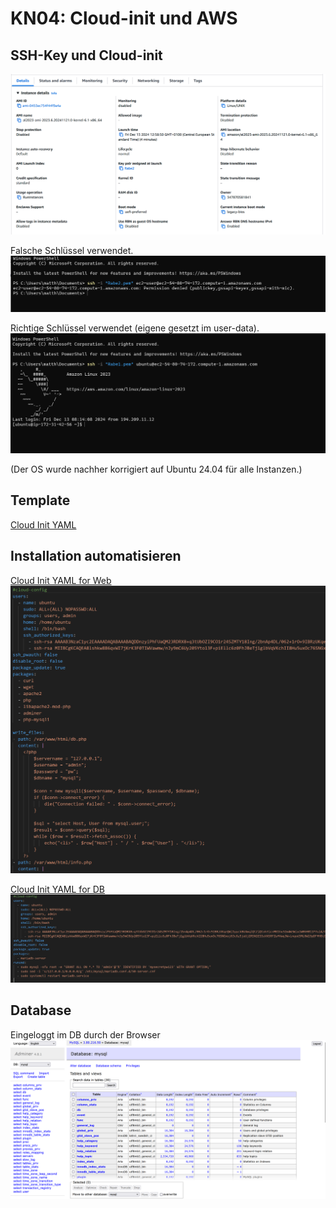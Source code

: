 # KN04: Cloud-init und AWS

## SSH-Key und Cloud-init

![Instance details](<Screenshot 2024-12-13 130444.png>)

Falsche Schlüssel verwendet.
![Login Fail](<Screenshot 2024-12-13 130712.png>)

Richtige Schlüssel verwendet (eigene gesetzt im user-data).
![Login Success](<Screenshot 2024-12-13 130629.png>)

(Der OS wurde nachher korrigiert auf Ubuntu 24.04 für alle Instanzen.)

## Template

[Cloud Init YAML](cloud-init.yaml)

## Installation automatisieren

[Cloud Init YAML for Web](cloud-init-web.yaml)<br>
![User Data Web Config](<Screenshot 2024-12-19 104525.png>)

[Cloud Init YAML for DB](cloud-init-db.yaml)
![User Data DB Config](<Screenshot 2024-12-19 103554.png>)

## Database

Eingeloggt im DB durch der Browser
![DB in Browser](<Screenshot 2024-12-19 105707.png>)

